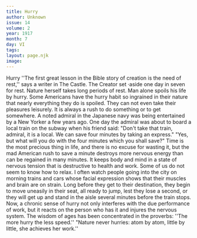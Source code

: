 ```yaml
---
title: Hurry
author: Unknown
issue: 14
volume: 2
year: 1917
month: 7
day: VI
tags:
layout: page.njk
image:
---
```

Hurry   ''The first great lesson in the Bible story of creation is the need of rest,'' says a writer in The Castle. The Creator set ·aside one day in seven for rest. Nature herself takes long periods of rest. Man alone spoils his life by hurry.   Some Americans have the hurry habit so ingrained in their nature that nearly everything they do is spoiled. They can not even take their pleasures leisurely. It is always a rush to do something or to get somewhere.   A noted admiral in the Japanese navy was being entertained by a New Yorker a few years ago. One day the admiral was about to board a local train on the subway when his friend said: "Don't take that train, admiral, it is a local. We can save four minutes by taking an express."   "Yes, but what will you do with the four minutes which you shall save?"   Time is the most precious thing in life, and there is no excuse for wasting it, but the mad American rush to save a minute destroys more nervous energy than can be regained in many minutes. It keeps body and mind in a state of nervous tension that is destructive to health and work. Some of us do not seem to know how to relax.   I often watch people going into the city on morning trains and cars whose facial expression shows that their muscles and brain are on strain. Long before they get to their destination, they begin to move uneasily in their seat, all ready to jump, lest they lose a second, or they will get up and stand in the aisle several minutes before the train stops.   Now, a chronic sense of hurry not only interferes with the due performance of work, but it reacts on the person who has it and injures the nervous system. The wisdom of ages has been concentrated in the proverbs:   ''The more hurry the less speed.''   "Nature never hurries: atom by atom, little by little, she achieves her work.''   




